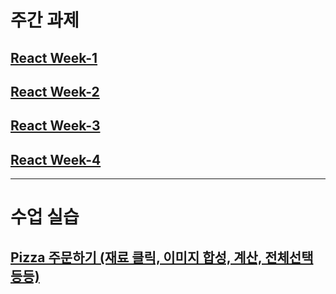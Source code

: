 # 주간 과제

## [React Week-1](https://github.com/Taewook1212/react-homework/tree/main/src/homework/week-1)

## [React Week-2](https://github.com/Taewook1212/react-homework/tree/main/src/homework/week-2)

## [React Week-3]()

## [React Week-4](https://github.com/Taewook1212/react-homework/tree/main/src/homework/week-4)

---

# 수업 실습

## [Pizza 주문하기 (재료 클릭, 이미지 합성, 계산, 전체선택 등등)](https://github.com/Taewook1212/react-homework/tree/main/src/homework/pizza-selector)
